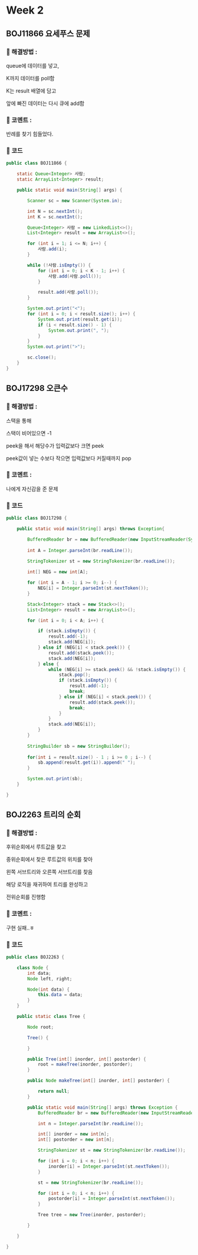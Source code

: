 # Week 2
## BOJ11866 요세푸스 문제
### 🎈 해결방법 :

queue에 데이터를 넣고,

K까지 데이터를 poll함

K는 result 배열에 담고

앞에 빠진 데이터는 다시 큐에 add함 

### 💬 코멘트 :

반례를 찾기 힘들었다.

### 📄 코드

``` java
public class BOJ11866 {

	static Queue<Integer> 사람;
	static ArrayList<Integer> result;

	public static void main(String[] args) {

		Scanner sc = new Scanner(System.in);

		int N = sc.nextInt();
		int K = sc.nextInt();

		Queue<Integer> 사람 = new LinkedList<>();
		List<Integer> result = new ArrayList<>();

		for (int i = 1; i <= N; i++) {
			사람.add(i);
		}

		while (!사람.isEmpty()) {
			for (int i = 0; i < K - 1; i++) {
				사람.add(사람.poll());
			}

			result.add(사람.poll());
		}

		System.out.print("<");
		for (int i = 0; i < result.size(); i++) {
			System.out.print(result.get(i));
			if (i < result.size() - 1) {
				System.out.print(", ");
			}
		}
		System.out.print(">");

		sc.close();
	}
}
```

## BOJ17298 오큰수
### 🎈 해결방법 :
<!-- 해결 방법 -->

스택을 통해

스택이 비어있으면 -1

peek을 해서 해당수가 입력값보다 크면 peek

peek값이 넣는 수보다 작으면 입력값보다 커질때까지 pop

### 💬 코멘트 :
<!-- 문제에 대한 코멘트 작성 -->

나에게 자신감을 준 문제


### 📄 코드
``` java
public class BOJ17298 {

	public static void main(String[] args) throws Exception{

		BufferedReader br = new BufferedReader(new InputStreamReader(System.in));
		
		int A = Integer.parseInt(br.readLine());
		
		StringTokenizer st = new StringTokenizer(br.readLine());

		int[] NEG = new int[A];

		for (int i = A - 1; i >= 0; i--) {
			NEG[i] = Integer.parseInt(st.nextToken());
		}

		Stack<Integer> stack = new Stack<>();
		List<Integer> result = new ArrayList<>();

		for (int i = 0; i < A; i++) {

			if (stack.isEmpty()) {
				result.add(-1);
				stack.add(NEG[i]);
			} else if (NEG[i] < stack.peek()) {
				result.add(stack.peek());
				stack.add(NEG[i]);
			} else {
				while (NEG[i] >= stack.peek() && !stack.isEmpty()) {
					stack.pop();
					if (stack.isEmpty()) {
						result.add(-1);
						break;
					} else if (NEG[i] < stack.peek()) {
						result.add(stack.peek());
						break;
					}
				}
				stack.add(NEG[i]);
			}
		}
		
		StringBuilder sb = new StringBuilder();
		
		for(int i = result.size() - 1 ; i >= 0 ; i--) {
			sb.append(result.get(i)).append(" ");
		}

		System.out.print(sb);
	}

}
```


## BOJ2263 트리의 순회
### 🎈 해결방법 :
<!-- 해결 방법 -->

후위순회에서 루트값을 찾고

중위순회에서 찾은 루트값의 위치를 찾아

왼쪽 서브트리와 오른쪽 서브트리를 찾음

해당 로직을 재귀하여 트리를 완성하고

전위순회를 진행함


### 💬 코멘트 :
<!-- 문제에 대한 코멘트 작성 -->

구현 실패..ㅎ


### 📄 코드
``` java
public class BOJ2263 {

	class Node {
		int data;
		Node left, right;

		Node(int data) {
			this.data = data;
		}
	}

	public static class Tree {

		Node root;

		Tree() {

		}

		public Tree(int[] inorder, int[] postorder) {
			root = makeTree(inorder, postorder);
		}

		public Node makeTree(int[] inorder, int[] postorder) {

			return null;
		}

		public static void main(String[] args) throws Exception {
			BufferedReader br = new BufferedReader(new InputStreamReader(System.in));

			int n = Integer.parseInt(br.readLine());

			int[] inorder = new int[n];
			int[] postorder = new int[n];

			StringTokenizer st = new StringTokenizer(br.readLine());

			for (int i = 0; i < n; i++) {
				inorder[i] = Integer.parseInt(st.nextToken());
			}

			st = new StringTokenizer(br.readLine());

			for (int i = 0; i < n; i++) {
				postorder[i] = Integer.parseInt(st.nextToken());
			}

			Tree tree = new Tree(inorder, postorder);

		}

	}

}
```

